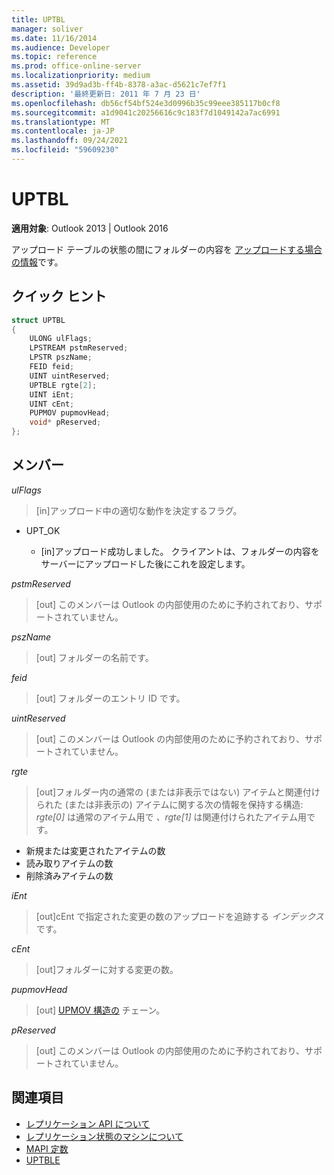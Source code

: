 ```yaml
---
title: UPTBL
manager: soliver
ms.date: 11/16/2014
ms.audience: Developer
ms.topic: reference
ms.prod: office-online-server
ms.localizationpriority: medium
ms.assetid: 39d9ad3b-ff4b-8378-a3ac-d5621c7ef7f1
description: '最終更新日: 2011 年 7 月 23 日'
ms.openlocfilehash: db56cf54bf524e3d0996b35c99eee385117b0cf8
ms.sourcegitcommit: a1d9041c20256616c9c183f7d1049142a7ac6991
ms.translationtype: MT
ms.contentlocale: ja-JP
ms.lasthandoff: 09/24/2021
ms.locfileid: "59609230"
---
```

# <a name="uptbl"></a>UPTBL

**適用対象**: Outlook 2013 | Outlook 2016 
  
アップロード テーブルの状態の間にフォルダーの内容を [アップロードする場合の情報](upload-table-state.md)です。
  
## <a name="quick-info"></a>クイック ヒント

```cpp
struct UPTBL 
{ 
    ULONG ulFlags; 
    LPSTREAM pstmReserved; 
    LPSTR pszName; 
    FEID feid; 
    UINT uintReserved; 
    UPTBLE rgte[2]; 
    UINT iEnt; 
    UINT cEnt; 
    PUPMOV pupmovHead; 
    void* pReserved; 
};
```

## <a name="members"></a>メンバー

_ulFlags_
  
> [in]アップロード中の適切な動作を決定するフラグ。
    
  - UPT_OK
    
    - [in]アップロード成功しました。 クライアントは、フォルダーの内容をサーバーにアップロードした後にこれを設定します。
    
_pstmReserved_
  
> [out] このメンバーは Outlook の内部使用のために予約されており、サポートされていません。 
    
_pszName_
  
> [out] フォルダーの名前です。
    
_feid_
  
> [out] フォルダーのエントリ ID です。
    
_uintReserved_
  
> [out] このメンバーは Outlook の内部使用のために予約されており、サポートされていません。 
    
_rgte_
  
> [out]フォルダー内の通常の (または非表示ではない) アイテムと関連付けられた (または非表示の) アイテムに関する次の情報を保持する構造:  _rgte[0]_ は通常のアイテム用で  _、rgte[1]_ は関連付けられたアイテム用です。 
    
   - 新規または変更されたアイテムの数
   - 読み取りアイテムの数 
   - 削除済みアイテムの数
    
 _iEnt_
  
> [out]cEnt で指定された変更の数のアップロードを追跡する  _インデックス_ です。
    
_cEnt_
  
> [out]フォルダーに対する変更の数。
    
_pupmovHead_
  
> [out] [UPMOV 構造の](upmov.md) チェーン。 
    
_pReserved_
  
> [out] このメンバーは Outlook の内部使用のために予約されており、サポートされていません。
    
## <a name="see-also"></a>関連項目

- [レプリケーション API について](about-the-replication-api.md)
- [レプリケーション状態のマシンについて](about-the-replication-state-machine.md)
- [MAPI 定数](mapi-constants.md)
- [UPTBLE](uptble.md)

